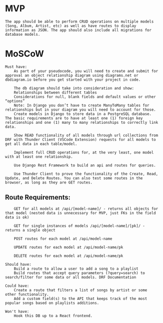 # MVP #
    The app should be able to perform CRUD operations on multiple models (Song, Album, Artist, etc) as well as have routes to display information as JSON. The app should also include all migrations for database models.

# MoSCoW #
    Must have:
        As part of your pseudocode, you will need to create and submit for approval an object relationship diagram using diagrams.net or dbdiagram.io before you get started with your project in code.

        The db diagram should take into consideration and show:
        Relationships between different tables
        Considerations for null, blank fields and default values or other “options”
        Note: In Django you don’t have to create ManyToMany tables for relationships but in your diagram you will need to account for those. 
        Create models in Django to store data in a PostgreSQL database. The basic requirements are to have at least one (1) foreign key relationships and one (1) many to many relationships to correctly link data.

        Show READ functionality of all models through url collections from DRF with Thunder Client (VSCode Extension) requests for all models to get all data in each table/model.

        Implement full CRUD operations for, at the very least, one model with at least one relationship.
        
        Use Django Rest Framework to build an api and routes for queries.
        
        Use Thunder Client to prove the functionality of the Create, Read, Update, and Delete Routes. You can also test some routes in the browser, as long as they are GET routes.
        
## Route Requirements: ##
    
        GET for all models at /api/[model-name]/ - returns all objects for that model (nested data is unnecessary for MVP, just FKs in the field data is ok)
        
        GET for single instances of models /api/[model-name]/[pk]/ - returns a single object
        
        POST routes for each model at /api/model-name
        
        UPDATE routes for each model at /api/model-name/pk
        
        DELETE routes for each model at /api/model-name/pk

    Should have:
        Build a route to allow a user to add a song to a playlist
        Build routes that accept query parameters (?query=search) to search/filter for some data or all models. DRF Documentation 
        
    Could have:
        Create a route that filters a list of songs by artist or some other functionality.
        Add a custom field(s) to the API that keeps track of the most popular songs based on playlists additions.

    Won't have:
        Hook this DB up to a React frontend. 
        

    